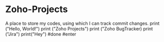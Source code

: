 # Zoho-Projects
A place to store my codes, using which I can track commit changes.
print ("Hello, World!")
print ("Zoho Projects")
print ("Zoho BugTracker)
print ("Jira")
print("Hey")
#done
#enter
